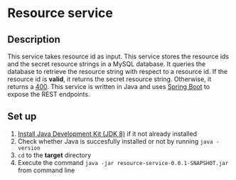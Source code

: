 # Resource service
## Description
This service takes resource id as input. This service stores the resource ids and the secret resource strings in a MySQL database. It queries the database to retrieve the resource string with respect to a resource id. If the resource id is **valid**, it returns the secret resource string. Otherwise, it returns a [400](https://httpstatuses.com/400).
This service is written in Java and uses [Spring Boot](https://projects.spring.io/spring-boot/) to expose the REST endpoints.

## Set up
1) [Install Java Development Kit (JDK 8)](http://www.oracle.com/technetwork/java/javase/downloads/jdk8-downloads-2133151.html) if it not already installed
1) Check whether Java is succesfully installed or not by running `java -version`
1) `cd` to the **target** directory
1) Execute the command `java -jar resource-service-0.0.1-SNAPSHOT.jar` from command line